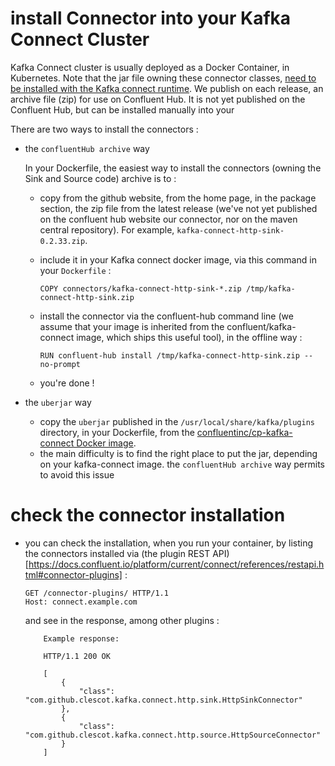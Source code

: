 # install Connector into your Kafka Connect Cluster

Kafka Connect cluster is usually deployed as a Docker Container, in Kubernetes.
Note that the jar file owning these connector classes,
[need to be installed with the Kafka connect runtime](https://docs.confluent.io/kafka-connectors/self-managed/install.html#install-connector-manually).
We publish on each release, an archive file (zip) for use on Confluent Hub. It is not yet published on the Confluent Hub, but can be installed manually into your

There are two ways to install the connectors :  
 - the `confluentHub archive` way

    In your Dockerfile, the easiest way to install the connectors (owning the Sink and Source code) archive is to :

   - copy from the github website, from the home page, in the package section, the zip file from the latest release 
   (we've not yet published on the confluent hub website our connector, nor on the maven central repository).
   For example, `kafka-connect-http-sink-0.2.33.zip`.
   - include it in your Kafka connect docker image, via this command in your `Dockerfile` : 
   
        `COPY connectors/kafka-connect-http-sink-*.zip /tmp/kafka-connect-http-sink.zip`

   - install the connector via the confluent-hub command line (we assume that your image is inherited from the confluent/kafka-connect image,
     which ships this useful tool), in the offline way : 
   
     `RUN confluent-hub install /tmp/kafka-connect-http-sink.zip --no-prompt`
   - you're done ! 

- the `uberjar` way
  - copy the `uberjar` published in the `/usr/local/share/kafka/plugins` directory, in your Dockerfile, from the [confluentinc/cp-kafka-connect Docker image](https://hub.docker.com/r/confluentinc/cp-kafka-connect).
  - the main difficulty is to find the right place to put the jar, depending on your kafka-connect image. the `confluentHub archive` way permits to avoid this issue

# check the connector installation

- you can check the installation, when you run your container, by listing the connectors installed via (the plugin REST API)[https://docs.confluent.io/platform/current/connect/references/restapi.html#connector-plugins] :
     ```
     GET /connector-plugins/ HTTP/1.1
     Host: connect.example.com
     ```

  and see in the response, among other plugins :

     ```
         Example response:
     
         HTTP/1.1 200 OK
     
         [
             {
                 "class": "com.github.clescot.kafka.connect.http.sink.HttpSinkConnector"
             },
             {
                 "class": "com.github.clescot.kafka.connect.http.source.HttpSourceConnector"
             }
         ]
     
         
     ```

